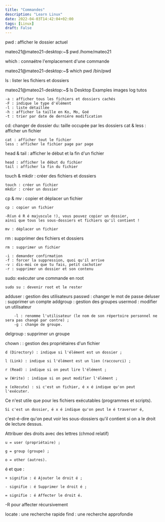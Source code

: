 ```yaml
---
title: "Commandes"
description: "Learn Linux"
date: 2022-04-03T14:42:04+02:00
tags: [Linux]
draft: False
---
```


pwd : afficher le dossier actuel

mateo21@mateo21-desktop:~$ pwd
/home/mateo21

which : connaétre l'emplacement d'une commande

mateo21@mateo21-desktop:~$ which pwd
/bin/pwd

ls : lister les fichiers et dossiers

mateo21@mateo21-desktop:~$ ls
Desktop Examples images log tutos

    -a : afficher tous les fichiers et dossiers cachés
    -F : indique le type d'élément
    -l : liste détaillée
    -h : afficher la taille en Ko, Mo, Goé
    -t : trier par date de derniére modification

cd: changer de dossier
du: taille occupée par les dossiers
cat & less : afficher un fichier

    cat : afficher tout le fichier
    less : afficher le fichier page par page

head & tail : afficher le début et la fin d'un fichier

    head : afficher le début du fichier
    tail : afficher la fin du fichier

touch & mkdir : créer des fichiers et dossiers

    touch : créer un fichier
    mkdir : créer un dossier

cp & mv : copier et déplacer un fichier

    cp : copier un fichier

    -R(un é R é majuscule !), vous pouvez copier un dossier,
    ainsi que tous les sous-dossiers et fichiers qu'il contient !

    mv : déplacer un fichier

rm : supprimer des fichiers et dossiers

    rm : supprimer un fichier

    -i : demander confirmation
    -f : forcer la suppression, quoi qu'il arrive
    -v : dis-moi ce que tu fais, petit cachotier
    -r : supprimer un dossier et son contenu

sudo: exécuter une commande en root

    sudo su : devenir root et le rester

adduser : gestion des utilisateurs
passwd : changer le mot de passe
deluser : supprimer un compte
addgroup : gestion des groupes
usermod : modifier un utilisateur

        -l : renomme l'utilisateur (le nom de son répertoire personnel ne sera pas changé par contre) ;
        -g : change de groupe.

delgroup : supprimer un groupe

chown : : gestion des propriétaires d'un fichier

    d (Directory) : indique si l'élément est un dossier ;

    l (Link) : indique si l'élément est un lien (raccourci) ;

    r (Read) : indique si on peut lire l'élément ;

    w (Write) : indique si on peut modifier l'élément ;

    x (eXecute) : si c'est un fichier, é x é indique qu'on peut l'exécuter.

Ce n'est utile que pour les fichiers exécutables (programmes et scripts).

    Si c'est un dossier, é x é indique qu'on peut le é traverser é,

c'est-é-dire qu'on peut voir les sous-dossiers qu'il contient si on a le droit de lecture dessus.

Attribuer des droits avec des lettres (chmod relatif)

    u = user (propriétaire) ;

    g = group (groupe) ;

    o = other (autres).

é et que :

    + signifie : é Ajouter le droit é ;

    - signifie : é Supprimer le droit é ;

    = signifie : é Affecter le droit é.

-R pour affecter récursivement

locate : une recherche rapide
find : une recherche approfondie
